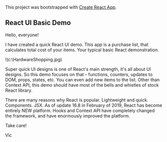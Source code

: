 This project was bootstrapped with [Create React App](https://github.com/facebook/create-react-app).

## React UI Basic Demo

Hello, everyone!

I have created a quick React UI demo. This app is a purchase list, that calculates total cost of your items. Your typical basic React demonstration. 



!(c:\HardwareShopping.jpg)


Super quick UI designs is one of React's main strength, it's all about UI designs. So this demo focuses on that - functions, counters, updates to DOM, props, states, etc. You can even add new items to the list. Other than Context API, this demo should have most of the bells and whistles of stock React library.

There are many reasons why React is popular. Lightweight and quick. Components. JSX. As of update 16.8 in February of 2019, React has become entirely NEW platform. Hooks and Context API have completely changed the framework, and have enormously improved the platform.

Take care!

Vic
